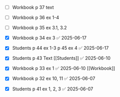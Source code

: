- [ ] Workbook p 37 text
- [ ] Workbook p 36 ex 1-4
- [ ] Workbook p 35 ex 3.1, 3.2

- [x] Workbook p 34 ex 3 ✅ 2025-06-17
- [x] Students p 44 ex 1-3 p 45 ex 4 ✅ 2025-06-17

- [x] Students p 43 Text [[Students]] ✅ 2025-06-10
- [x] Workbook p 33 ex 1 ✅ 2025-06-10 [[Workbook]]

- [x] Workbook p 32 ex 10, 11 ✅ 2025-06-07
- [x] Students p 41 ex 1, 2, 3 ✅ 2025-06-07